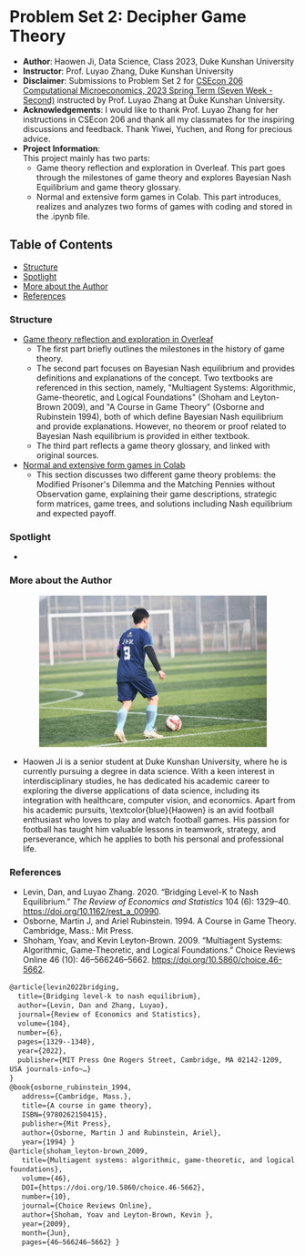 #  Problem Set 2: Decipher Game Theory
- **Author**: Haowen Ji, Data Science, Class 2023, Duke Kunshan University
- **Instructor**: Prof. Luyao Zhang, Duke Kunshan University
- **Disclaimer**: Submissions to Problem Set 2 for [CSEcon 206 Computational Microeconomics, 2023 Spring Term (Seven Week - Second)](https://ms.pubpub.org/) instructed by Prof. Luyao Zhang at Duke Kunshan University.
- **Acknowledgements**: I would like to thank Prof. Luyao Zhang for her instructions in CSEcon 206 and thank all my classmates for the inspiring discussions and feedback. Thank Yiwei, Yuchen, and Rong for precious advice.
- **Project Information**:  
  This project mainly has two parts:
  - Game theory reflection and exploration in Overleaf. This part goes through the milestones of game theory and explores Bayesian Nash Equilibrium and game theory glossary.
  - Normal and extensive form games in Colab. This part introduces, realizes and analyzes two forms of games with coding and stored in the .ipynb file.
 

## Table of Contents

- [Structure](#structure)
- [Spotlight](#spotlight)
- [More about the Author](#More-about-the-Author)
- [References](#references)

### Structure

- [Game theory reflection and exploration in Overleaf](https://github.com/Rising-Stars-by-Sunshine/CSEcon206-Haowen-PS2/blob/main/code/CSECON206_ProblemSet2_Spring2023-Haowen.zip)
  - The first part briefly outlines the milestones in the history of game theory. 
  - The second part focuses on Bayesian Nash equilibrium and provides definitions and explanations of the concept. Two textbooks are referenced in this section, namely, "Multiagent Systems: Algorithmic, Game-theoretic, and Logical Foundations" (Shoham and Leyton-Brown 2009), and "A Course in Game Theory" (Osborne and Rubinstein 1994), both of which define Bayesian Nash equilibrium and provide explanations. However, no theorem or proof related to Bayesian Nash equilibrium is provided in either textbook.
  - The third part reflects a game theory glossary, and linked with original sources.
- [Normal and extensive form games in Colab](https://github.com/Rising-Stars-by-Sunshine/CSEcon206-Haowen-PS2/blob/main/code/Normal_Form_Game%26Extensive_Form_Game.ipynb)
  - This section discusses two different game theory problems: the Modified Prisoner's Dilemma and the Matching Pennies without Observation game, explaining their game descriptions, strategic form matrices, game trees, and solutions including Nash equilibrium and expected payoff.

### Spotlight
- 

### More about the Author
<div align=center>
<img src="https://raw.githubusercontent.com/Rising-Stars-by-Sunshine/CSEcon206-Haowen-PS2/main/spotlight/soccer.jpg" width="400" alt="Haowen" /><br/>
</div>

- Haowen Ji is a senior student at Duke Kunshan University, where he is currently pursuing a degree in data science. With a keen interest in interdisciplinary studies, he has dedicated his academic career to exploring the diverse applications of data science, including its integration with healthcare, computer vision, and economics. Apart from his academic pursuits, \textcolor{blue}{Haowen} is an avid football enthusiast who loves to play and watch football games. His passion for football has taught him valuable lessons in teamwork, strategy, and perseverance, which he applies to both his personal and professional life.

### References


- Levin, Dan, and Luyao Zhang. 2020. “Bridging Level-K to Nash Equilibrium.” *The Review of Economics and Statistics* 104 (6): 1329–40. https://doi.org/10.1162/rest_a_00990.
- Osborne, Martin J, and Ariel Rubinstein. 1994. A Course in Game Theory. Cambridge, Mass.: Mit Press.
- Shoham, Yoav, and Kevin Leyton-Brown. 2009. “Multiagent Systems: Algorithmic, Game-Theoretic, and Logical Foundations.” Choice Reviews Online 46 (10): 46–566246–5662. https://doi.org/10.5860/choice.46-5662.
```
@article{levin2022bridging,
  title={Bridging level-k to nash equilibrium},
  author={Levin, Dan and Zhang, Luyao},
  journal={Review of Economics and Statistics},
  volume={104},
  number={6},
  pages={1329--1340},
  year={2022},
  publisher={MIT Press One Rogers Street, Cambridge, MA 02142-1209, USA journals-info~…}
}
@book{osborne_rubinstein_1994, 
   address={Cambridge, Mass.}, 
   title={A course in game theory}, 
   ISBN={9780262150415}, 
   publisher={Mit Press}, 
   author={Osborne, Martin J and Rubinstein, Ariel}, 
   year={1994} } 
@article{shoham_leyton-brown_2009, 
   title={Multiagent systems: algorithmic, game-theoretic, and logical foundations}, 
   volume={46}, 
   DOI={https://doi.org/10.5860/choice.46-5662}, 
   number={10}, 
   journal={Choice Reviews Online}, 
   author={Shoham, Yoav and Leyton-Brown, Kevin }, 
   year={2009}, 
   month={Jun}, 
   pages={46–566246–5662} }
```

